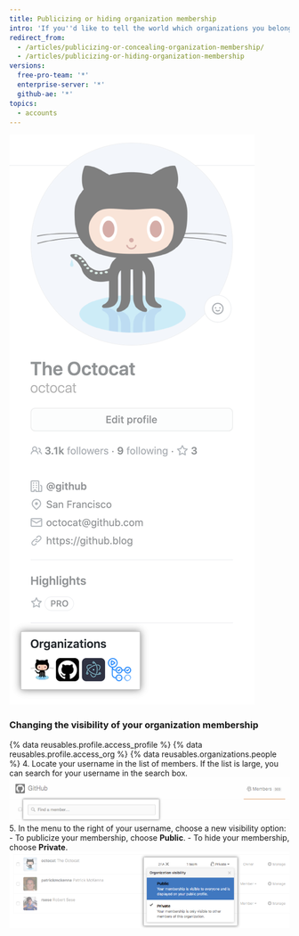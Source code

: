 ```yaml
---
title: Publicizing or hiding organization membership
intro: 'If you''d like to tell the world which organizations you belong to, you can display the avatars of the organizations on your profile.'
redirect_from:
  - /articles/publicizing-or-concealing-organization-membership/
  - /articles/publicizing-or-hiding-organization-membership
versions:
  free-pro-team: '*'
  enterprise-server: '*'
  github-ae: '*'
topics:
  - accounts
---
```


![Profile organizations box](/assets/images/help/profile/profile_orgs_box.png)

### Changing the visibility of your organization membership

{% data reusables.profile.access_profile %}
{% data reusables.profile.access_org %}
{% data reusables.organizations.people %}
4. Locate your username in the list of members. If the list is large, you can search for your username in the search box. ![Organization member search box](/assets/images/help/organizations/member-search-box.png)
5. In the menu to the right of your username, choose a new visibility option:
    - To publicize your membership, choose **Public**.
    - To hide your membership, choose **Private**. ![Organization member visibility link](/assets/images/help/organizations/member-visibility-link.png)
